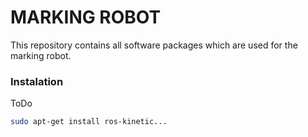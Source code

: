 MARKING ROBOT
=============
This repository contains all software packages which are used for the marking robot.

### Instalation
ToDo

```sh
sudo apt-get install ros-kinetic...
```